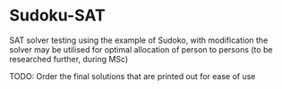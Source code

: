 # Sudoku-SAT
SAT solver testing using the example of Sudoko, with modification the solver may be utilised for optimal allocation of person to persons (to be researched further, during MSc)

TODO:
  Order the final solutions that are printed out for ease of use
